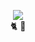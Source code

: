 <p align="center">
    <img src="https://user-images.githubusercontent.com/50316882/171338886-c1b47a1d-421a-44c6-a633-ade6c29d7c5e.gif"><br>
  🐈 🏰
<p>



<!--
**urevise/urevise** is a ✨ _special_ ✨ repository because its `README.md` (this file) appears on your GitHub profile.

Here are some ideas to get you started:

- 🔭 I’m currently working on ...
- 🌱 I’m currently learning ...
- 👯 I’m looking to collaborate on ...
- 🤔 I’m looking for help with ...
- 💬 Ask me about ...
- 📫 How to reach me: ...
- 😄 Pronouns: ...
- ⚡ Fun fact: ...
-->
